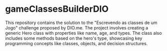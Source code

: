 # gameClassesBuilderDIO
This repository contains the solution to the "Escrevendo as classes de um Jogo" challenge proposed by DIO.me. The project involves creating a generic Hero class with properties like name, age, and types. The class also includes some methods based on the hero's type, showcasing key programming concepts like classes, objects, and decision structures.
